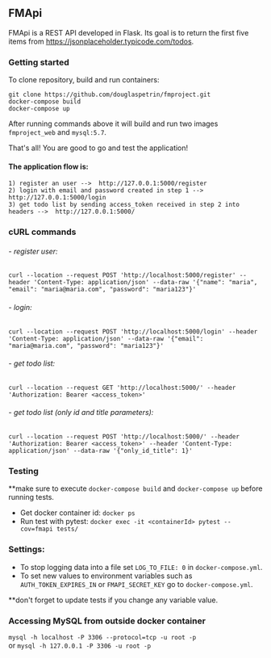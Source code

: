 ## FMApi

FMApi is a REST API developed in Flask. Its goal is to return the first five items from https://jsonplaceholder.typicode.com/todos.

### Getting started
 To clone repository, build and run containers:

    git clone https://github.com/douglaspetrin/fmproject.git  
    docker-compose build
    docker-compose up

After running commands above it will build and run two images `fmproject_web` and `mysql:5.7`.

That's all! You are good to go and test the application! 

#### The application flow is:  
    1) register an user -->  http://127.0.0.1:5000/register
    2) login with email and password created in step 1 -->  http://127.0.0.1:5000/login  
    3) get todo list by sending access_token received in step 2 into headers -->  http://127.0.0.1:5000/

### cURL commands
###### - register user:
    curl --location --request POST 'http://localhost:5000/register' --header 'Content-Type: application/json' --data-raw '{"name": "maria", "email": "maria@maria.com", "password": "maria123"}'

###### - login:
    curl --location --request POST 'http://localhost:5000/login' --header 'Content-Type: application/json' --data-raw '{"email": "maria@maria.com", "password": "maria123"}'

###### - get todo list: 
    curl --location --request GET 'http://localhost:5000/' --header 'Authorization: Bearer <access_token>'

###### - get todo list (only id and title parameters): 
    curl --location --request POST 'http://localhost:5000/' --header 'Authorization: Bearer <access_token>' --header 'Content-Type: application/json' --data-raw '{"only_id_title": 1}'

### Testing
**make sure to execute `docker-compose build` and `docker-compose up` before running tests.
- Get docker container id: `docker ps`
- Run test with pytest: `docker exec -it <containerId> pytest --cov=fmapi tests/`

### Settings:

- To stop logging data into a file set `LOG_TO_FILE: 0` in `docker-compose.yml`.
- To set new values to environment variables such as `AUTH_TOKEN_EXPIRES_IN` or `FMAPI_SECRET_KEY` go to `docker-compose.yml`.  

**don't forget to update tests if you change any variable value.

### Accessing MySQL from outside docker container

`mysql -h localhost -P 3306 --protocol=tcp -u root -p`  
or `mysql -h 127.0.0.1 -P 3306 -u root -p`
